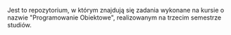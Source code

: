 Jest to repozytorium, w którym znajdują się zadania wykonane na kursie o nazwie "Programowanie Obiektowe", realizowanym na trzecim semestrze studiów.
